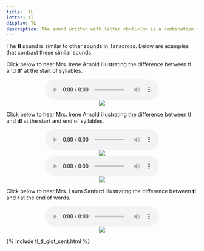 ```yaml
---
title:  TL
letter: tl
display: TL
description: The sound written with letter <b>tl</b> is a combination of the letters <b>t</b> and barred-l. Though this sound does not occur in English, it is similar to the <b>tl</b> sound in a quick pronunciation of English 'a<b>tl</b>as'. Note that this sound is pronounced as <b>tł</b> but is spelled <b>tl</b> for easier writing.
---
```




The **tl** sound is similar to other sounds in Tanacross. Below are examples that contrast these similar sounds.

Click below to hear Mrs. Irene Arnold illustrating the difference between **tl** and **tl'** at the start of syllables.

<center>
<audio controls type="audio/mpeg" src="{{ site.baseurl }}/assets/audio/tl_tl_glot_cmp.mp3">Your browser does not support audio.</audio><br/>
<img src="{{ site.baseurl }}/assets/gif/tl_tl_glot_cmp.gif">
</center>


Click below to hear Mrs. Irene Arnold illustrating the difference between **tl** and **dl** at the start and end of syllables.


<center>
<audio controls type="audio/mpeg" src="{{ site.baseurl }}/assets/audio/tl_dl_cmp.mp3">Your browser does not support audio.</audio><br/>
<img src="{{ site.baseurl }}/assets/gif/tl_dl_cmp.gif">
</center>

<center>
<audio controls type="audio/mpeg" src="{{ site.baseurl }}/assets/audio/tl_dl_fnl_cmp.mp3">Your browser does not support audio.</audio><br/>
<img src="{{ site.baseurl }}/assets/gif/tl_dl_fnl_cmp.gif">
</center>


Click below to hear Mrs. Laura Sanford illustrating the difference between **tl** and **ł** at the end of words.

<center>
<audio controls type="audio/mpeg" src="{{ site.baseurl }}/assets/audio/tl_L_fnl_cmp_ls.mp3">Your browser does not support audio.</audio><br/>
<img src="{{ site.baseurl }}/assets/gif/tl_L_fnl_cmp_ls.gif">
</center>



{% include tl_tl_glot_sent.html %}									


						